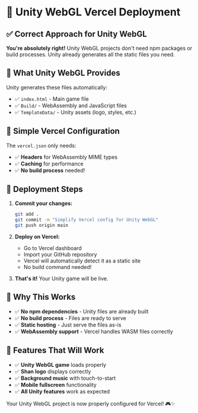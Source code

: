 # 🚀 Unity WebGL Vercel Deployment

## ✅ Correct Approach for Unity WebGL

**You're absolutely right!** Unity WebGL projects don't need npm packages or build processes. Unity already generates all the static files you need.

## 📁 What Unity WebGL Provides

Unity generates these files automatically:
- ✅ `index.html` - Main game file
- ✅ `Build/` - WebAssembly and JavaScript files
- ✅ `TemplateData/` - Unity assets (logo, styles, etc.)

## 🔧 Simple Vercel Configuration

The `vercel.json` only needs:
- ✅ **Headers** for WebAssembly MIME types
- ✅ **Caching** for performance
- ✅ **No build process** needed!

## 🚀 Deployment Steps

1. **Commit your changes:**
   ```bash
   git add .
   git commit -m "Simplify Vercel config for Unity WebGL"
   git push origin main
   ```

2. **Deploy on Vercel:**
   - Go to Vercel dashboard
   - Import your GitHub repository
   - Vercel will automatically detect it as a static site
   - No build command needed!

3. **That's it!** Your Unity game will be live.

## 🎯 Why This Works

- ✅ **No npm dependencies** - Unity files are already built
- ✅ **No build process** - Files are ready to serve
- ✅ **Static hosting** - Just serve the files as-is
- ✅ **WebAssembly support** - Vercel handles WASM files correctly

## 📱 Features That Will Work

- ✅ **Unity WebGL game** loads properly
- ✅ **Shan logo** displays correctly
- ✅ **Background music** with touch-to-start
- ✅ **Mobile fullscreen** functionality
- ✅ **All Unity features** work as expected

Your Unity WebGL project is now properly configured for Vercel! 🎮✨
